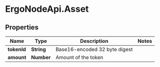 # ErgoNodeApi.Asset

## Properties

Name | Type | Description | Notes
------------ | ------------- | ------------- | -------------
**tokenId** | **String** | Base16-encoded 32 byte digest | 
**amount** | **Number** | Amount of the token | 


